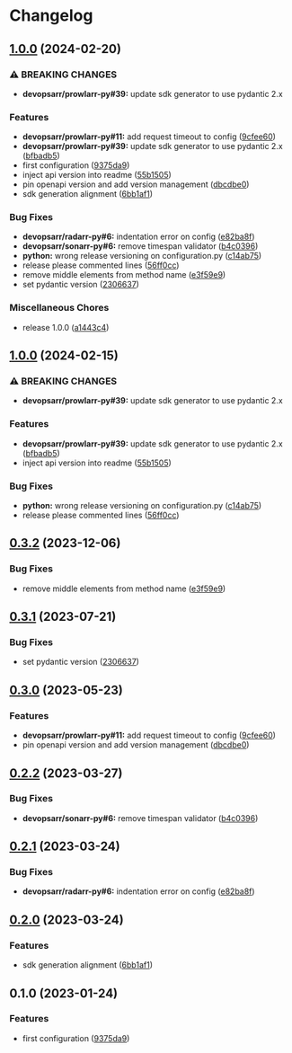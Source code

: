 # Changelog

## [1.0.0](https://github.com/devopsarr/lidarr-py/compare/v1.0.0...v1.0.0) (2024-02-20)


### ⚠ BREAKING CHANGES

* **devopsarr/prowlarr-py#39:** update sdk generator to use pydantic 2.x

### Features

* **devopsarr/prowlarr-py#11:** add request timeout to config ([9cfee60](https://github.com/devopsarr/lidarr-py/commit/9cfee60dd06d4d4c520f8db0c17014f1fc080a7c))
* **devopsarr/prowlarr-py#39:** update sdk generator to use pydantic 2.x ([bfbadb5](https://github.com/devopsarr/lidarr-py/commit/bfbadb533d4204a252f5cde0b6fdc3beb0ab3ce3))
* first configuration ([9375da9](https://github.com/devopsarr/lidarr-py/commit/9375da9628dd69968e34f4fa430f077805d0230a))
* inject api version into readme ([55b1505](https://github.com/devopsarr/lidarr-py/commit/55b150591f9b1a5a0f280f6df06d1f996054b717))
* pin openapi version and add version management ([dbcdbe0](https://github.com/devopsarr/lidarr-py/commit/dbcdbe05994b37bd288805d3e1653b02d3925cda))
* sdk generation alignment ([6bb1af1](https://github.com/devopsarr/lidarr-py/commit/6bb1af1589bb8cf625fca37d33b2a9ae62d98df2))


### Bug Fixes

* **devopsarr/radarr-py#6:** indentation error on config ([e82ba8f](https://github.com/devopsarr/lidarr-py/commit/e82ba8fe87c66e27aae261676747eb701ad6c851))
* **devopsarr/sonarr-py#6:** remove timespan validator ([b4c0396](https://github.com/devopsarr/lidarr-py/commit/b4c03962b24e2b10a233f2e0347631b64afaf208))
* **python:** wrong release versioning on configuration.py ([c14ab75](https://github.com/devopsarr/lidarr-py/commit/c14ab75033b6286cdc2d2add49ed5b36d40290ac))
* release please commented lines ([56ff0cc](https://github.com/devopsarr/lidarr-py/commit/56ff0cc5b7e2c54b7fa4b202d8924e7658134dad))
* remove middle elements from method name ([e3f59e9](https://github.com/devopsarr/lidarr-py/commit/e3f59e99d71c1b80980869036ef6ff9d0984f502))
* set pydantic version ([2306637](https://github.com/devopsarr/lidarr-py/commit/2306637b89faadfcdf666f20c932774d86cba7c5))


### Miscellaneous Chores

* release 1.0.0 ([a1443c4](https://github.com/devopsarr/lidarr-py/commit/a1443c4b1d7702f951775e2c1d0971734631d95d))

## [1.0.0](https://github.com/devopsarr/lidarr-py/compare/v0.3.2...v1.0.0) (2024-02-15)


### ⚠ BREAKING CHANGES

* **devopsarr/prowlarr-py#39:** update sdk generator to use pydantic 2.x

### Features

* **devopsarr/prowlarr-py#39:** update sdk generator to use pydantic 2.x ([bfbadb5](https://github.com/devopsarr/lidarr-py/commit/bfbadb533d4204a252f5cde0b6fdc3beb0ab3ce3))
* inject api version into readme ([55b1505](https://github.com/devopsarr/lidarr-py/commit/55b150591f9b1a5a0f280f6df06d1f996054b717))


### Bug Fixes

* **python:** wrong release versioning on configuration.py ([c14ab75](https://github.com/devopsarr/lidarr-py/commit/c14ab75033b6286cdc2d2add49ed5b36d40290ac))
* release please commented lines ([56ff0cc](https://github.com/devopsarr/lidarr-py/commit/56ff0cc5b7e2c54b7fa4b202d8924e7658134dad))

## [0.3.2](https://github.com/devopsarr/lidarr-py/compare/v0.3.1...v0.3.2) (2023-12-06)


### Bug Fixes

* remove middle elements from method name ([e3f59e9](https://github.com/devopsarr/lidarr-py/commit/e3f59e99d71c1b80980869036ef6ff9d0984f502))

## [0.3.1](https://github.com/devopsarr/lidarr-py/compare/v0.3.0...v0.3.1) (2023-07-21)


### Bug Fixes

* set pydantic version ([2306637](https://github.com/devopsarr/lidarr-py/commit/2306637b89faadfcdf666f20c932774d86cba7c5))

## [0.3.0](https://github.com/devopsarr/lidarr-py/compare/v0.2.2...v0.3.0) (2023-05-23)


### Features

* **devopsarr/prowlarr-py#11:** add request timeout to config ([9cfee60](https://github.com/devopsarr/lidarr-py/commit/9cfee60dd06d4d4c520f8db0c17014f1fc080a7c))
* pin openapi version and add version management ([dbcdbe0](https://github.com/devopsarr/lidarr-py/commit/dbcdbe05994b37bd288805d3e1653b02d3925cda))

## [0.2.2](https://github.com/devopsarr/lidarr-py/compare/v0.2.1...v0.2.2) (2023-03-27)


### Bug Fixes

* **devopsarr/sonarr-py#6:** remove timespan validator ([b4c0396](https://github.com/devopsarr/lidarr-py/commit/b4c03962b24e2b10a233f2e0347631b64afaf208))

## [0.2.1](https://github.com/devopsarr/lidarr-py/compare/v0.2.0...v0.2.1) (2023-03-24)


### Bug Fixes

* **devopsarr/radarr-py#6:** indentation error on config ([e82ba8f](https://github.com/devopsarr/lidarr-py/commit/e82ba8fe87c66e27aae261676747eb701ad6c851))

## [0.2.0](https://github.com/devopsarr/lidarr-py/compare/v0.1.0...v0.2.0) (2023-03-24)


### Features

* sdk generation alignment ([6bb1af1](https://github.com/devopsarr/lidarr-py/commit/6bb1af1589bb8cf625fca37d33b2a9ae62d98df2))

## 0.1.0 (2023-01-24)


### Features

* first configuration ([9375da9](https://github.com/devopsarr/lidarr-py/commit/9375da9628dd69968e34f4fa430f077805d0230a))
